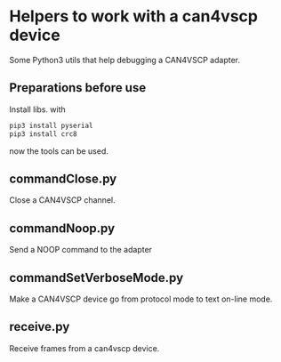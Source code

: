 # Helpers to work with a can4vscp device

Some Python3 utils that help debugging a CAN4VSCP adapter.

## Preparations before use

Install libs. with

```bash
pip3 install pyserial
pip3 install crc8
```

now the tools can be used.

## commandClose.py

Close a CAN4VSCP channel.

## commandNoop.py

Send a NOOP command to the adapter

## commandSetVerboseMode.py

Make a CAN4VSCP device go from protocol mode to text on-line mode.

## receive.py

Receive frames from a can4vscp device.


